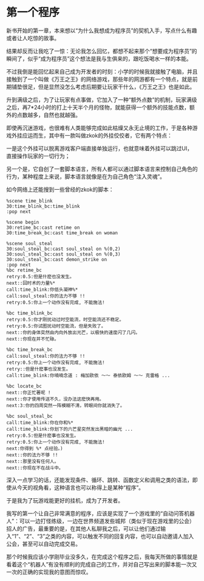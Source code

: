 # 第一个程序

新书开始的第一章，本来想以“为什么我想成为程序员”的契机入手，写点什么有趣或者让人吃惊的故事。

结果却反而让我吃了一惊：无论我怎么回忆，都想不起来那个“想要成为程序员”的瞬间了，似乎“成为程序员”这个想法是我与生俱来的，跟吃饭喝水一样的本能。

不过我倒是能回忆起来自己成为开发者的时刻：小学的时候我就接触了电脑，并且接触到了一个叫做《万王之王》的网络游戏，那些年的网游都有一个特点，就是前期铺垫很足，但是显然没怎么考虑后期要让玩家干什么，《万王之王》也是如此。

升到满级之后，为了让玩家有点事做，它加入了一种“额外点数”的机制，玩家满级之后，再7\*24小时的打上十天半个月的怪物，就能获得一个额外的技能点数，额外的点数越多，自然也就越强。

即使再沉迷游戏，也很难有人类能够完成如此枯燥又永无止境的工作，于是各种游戏外挂应运而生，其中有一款叫做zkok的外挂佼佼者，它有两个特点：

一是这个外挂可以脱离游戏客户端直接单独运行，也就意味着外挂可以跳过UI，直接操作玩家的一切行为；

另一个是，它自创了一套脚本语言，所有人都可以通过脚本语言来控制自己角色的行为，某种程度上来说，脚本语言就像是在为自己角色“注入灵魂”。

如今网络上还能搜到一些曾经的zkok的脚本：

```
%scene time_blink
30:time_blink_bc:time_blink
:pop next

%scene begin
30:retime_bc:cast retime on
30:time_break_bc:cast time_break on woman

%scene soul_steal
30:soul_steal_bc:cast soul_steal on %(0,2)
30:soul_steal_bc:cast soul_steal on %(0,3)
30:soul_steal_bc:cast demon_strike on
:pop next
%bc retime_bc
retry:0.5:但是什麽也没发生。
next::回时术的力量%*
call:time_blink:你低头凝神%*
call:soul_steal:你的法力不够 !!
retry:0.5:你上一个动作没有完成, 不能施法!

%bc time_blink_bc
retry:0.5:你才刚扰动过时空能流，时空能流还不稳定。
retry:0.5:你试图扰动时空能流，但是失败了。
next::你的身体突然由内向外放出光芒，以极快的速度闪了几闪。
next::你现在并不忙碌。

%bc time_break_bc
call:soul_steal:你的法力不够 !!
retry:0.5:你上一个动作没有完成, 不能施法!
retry::但是什麽事也没发生。
call:time_blink:你喃喃念道 : 梅加欧依 ～～ 泰依欧姆 ～～ 克雷格 ...

%bc locate_bc
next::你正忙著呢 !
next::你才使用传送不久，没办法这麽快再用。
next:3:你的四周突然一阵模糊不清，转眼间你就消失了。

%bc soul_steal_bc
call:time_blink:你在你和%*
call:time_blink:你划下的六芒星突然发出黑暗的幽光 ...
retry:0.5:但是什麽事也没发生。
retry:0.5:你上一个动作没有完成, 不能施法!
next:你得到 %* 点经验。)
next::你的法力不够 !!
next::那里没有任何人。
next::你现在不在战斗中。
```

深入一点学习的话，还能发现条件、循环、跳转、函数定义和调用之类的语法，即使从今天的视角看，这种语言也可以称得上是某种“程序”。

于是我为了玩游戏能更好的挂机，成为了开发者。

我写的第一个让自己非常满意的程序，应该是实现了一个游戏里的“自动问答机器人”：可以一边打怪练级，一边在世界频道发些城邦（类似于现在游戏里的公会）招人的广告，最重要的是，在其他人私聊我之后，可以让他们通过输入“1”、“2”、“3”之类的内容，可以触发不同的回复内容，也可以自动邀请人加入公会，甚至可以自动完成交易。

那个时候我应该小学刚毕业没多久，在完成这个程序之后，我每天所做的事情就是看着这个“机器人”有没有顺利的完成自己的工作，并对自己写出来的脚本能一次又一次的正确的实现我的意图而惊叹。
